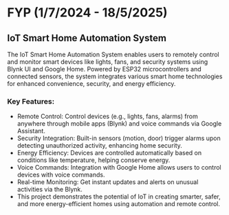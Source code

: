 # FYP (1/7/2024 - 18/5/2025)
## IoT Smart Home Automation System
The IoT Smart Home Automation System enables users to remotely control and monitor smart devices like lights, fans, and security systems using Blynk UI and Google Home. Powered by ESP32 microcontrollers and connected sensors, the system integrates various smart home technologies for enhanced convenience, security, and energy efficiency.

### Key Features:
- Remote Control: Control devices (e.g., lights, fans, alarms) from anywhere through mobile apps (Blynk) and voice commands via Google Assistant.
- Security Integration: Built-in sensors (motion, door) trigger alarms upon detecting unauthorized activity, enhancing home security.
- Energy Efficiency: Devices are controlled automatically based on conditions like temperature, helping conserve energy.
- Voice Commands: Integration with Google Home allows users to control devices with voice commands.
- Real-time Monitoring: Get instant updates and alerts on unusual activities via the Blynk.
- This project demonstrates the potential of IoT in creating smarter, safer, and more energy-efficient homes using automation and remote control.
